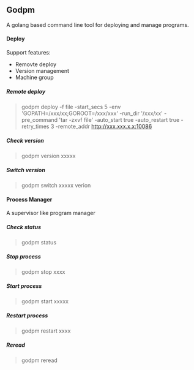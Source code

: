 ## Godpm
A golang based command line tool for deploying and manage programs.

#### Deploy
Support features:
- Removte deploy
- Version management
- Machine group

##### Remote deploy
> godpm deploy -f file -start_secs 5 -env 'GOPATH=/xxx/xx;GOROOT=/xxx/xxx' -run_dir '/xxx/xx' - pre_command 'tar -zxvf file' -auto_start true -auto_restart true -retry_times 3 -remote_addr http://xxx.xxx.x.x:10086

##### Check version
> godpm version xxxxx

##### Switch version
> godpm switch xxxxx verion

#### Process Manager
A supervisor like program manager

##### Check status
> godpm status

##### Stop process
> godpm stop xxxx

##### Start process
> godpm start xxxxx

##### Restart process
> godpm restart xxxx

##### Reread
> godpm reread

